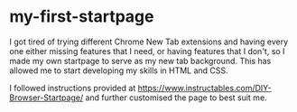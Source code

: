 # my-first-startpage
I got tired of trying different Chrome New Tab extensions and having every one either missing features that I need, or having features that I don't, so I made my own startpage to serve as my new tab background. This has allowed me to start developing my skills in HTML and CSS.  

I followed instructions provided at https://www.instructables.com/DIY-Browser-Startpage/ and further customised the page to best suit me.
